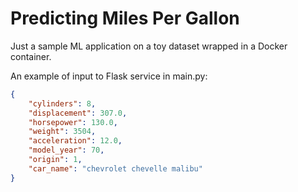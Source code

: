 # Predicting Miles Per Gallon

Just a sample ML application on a toy dataset wrapped in a Docker container.

An example of input to Flask service in main.py:

```json
{
    "cylinders": 8,
    "displacement": 307.0,
    "horsepower": 130.0,
    "weight": 3504,
    "acceleration": 12.0,
    "model_year": 70,
    "origin": 1,
    "car_name": "chevrolet chevelle malibu"
}
```
